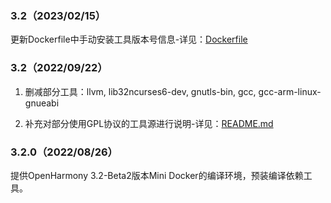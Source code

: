 ### 3.2（2023/02/15）

更新Dockerfile中手动安装工具版本号信息-详见：[Dockerfile](./Dockerfile)

### 3.2（2022/09/22）

1. 删减部分工具：llvm, lib32ncurses6-dev, gnutls-bin, gcc, gcc-arm-linux-gnueabi

2. 补充对部分使用GPL协议的工具源进行说明-详见：[README.md](./RREADME.md)

### 3.2.0（2022/08/26）

提供OpenHarmony 3.2-Beta2版本Mini Docker的编译环境，预装编译依赖工具。